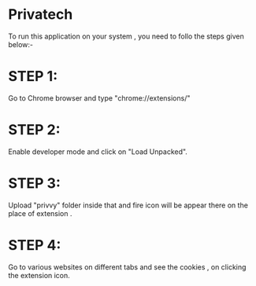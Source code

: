 # Privatech
To run this application on your system , you need to follo the steps given below:-
# STEP 1:
Go to Chrome browser and type "chrome://extensions/"
# STEP 2:
Enable developer mode and click on "Load Unpacked".
# STEP 3: 
Upload "privvy" folder inside that and fire icon will be appear there on the place of extension .
# STEP 4:
Go to various websites on different tabs and see the cookies , on clicking the extension icon.
